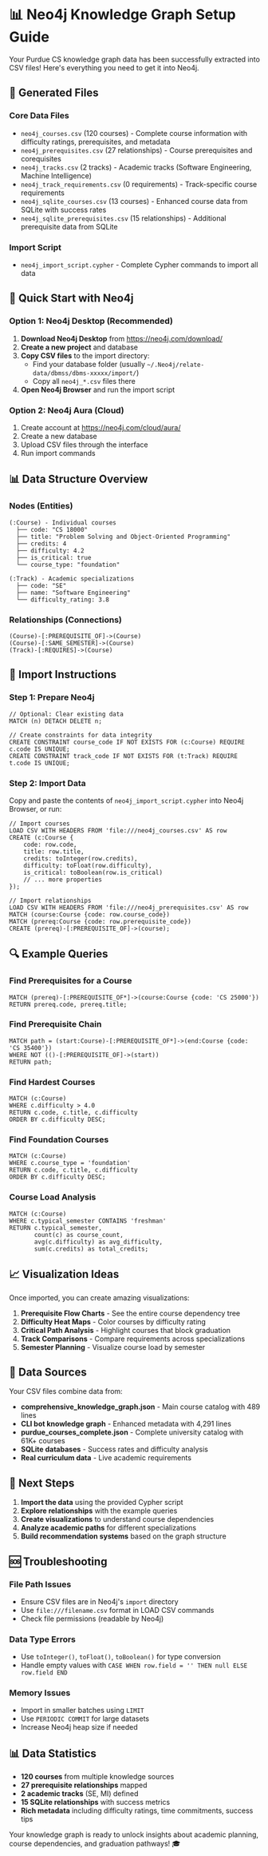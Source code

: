 # 📊 Neo4j Knowledge Graph Setup Guide

Your Purdue CS knowledge graph data has been successfully extracted into CSV files! Here's everything you need to get it into Neo4j.

## 📁 Generated Files

### **Core Data Files**
- `neo4j_courses.csv` (120 courses) - Complete course information with difficulty ratings, prerequisites, and metadata
- `neo4j_prerequisites.csv` (27 relationships) - Course prerequisites and corequisites 
- `neo4j_tracks.csv` (2 tracks) - Academic tracks (Software Engineering, Machine Intelligence)
- `neo4j_track_requirements.csv` (0 requirements) - Track-specific course requirements
- `neo4j_sqlite_courses.csv` (13 courses) - Enhanced course data from SQLite with success rates
- `neo4j_sqlite_prerequisites.csv` (15 relationships) - Additional prerequisite data from SQLite

### **Import Script**
- `neo4j_import_script.cypher` - Complete Cypher commands to import all data

## 🚀 Quick Start with Neo4j

### Option 1: Neo4j Desktop (Recommended)
1. **Download Neo4j Desktop** from https://neo4j.com/download/
2. **Create a new project** and database
3. **Copy CSV files** to the import directory:
   - Find your database folder (usually `~/.Neo4j/relate-data/dbmss/dbms-xxxxx/import/`)
   - Copy all `neo4j_*.csv` files there
4. **Open Neo4j Browser** and run the import script

### Option 2: Neo4j Aura (Cloud)
1. Create account at https://neo4j.com/cloud/aura/
2. Create a new database
3. Upload CSV files through the interface
4. Run import commands

## 📊 Data Structure Overview

### **Nodes (Entities)**
```
(:Course) - Individual courses
  ├── code: "CS 18000"
  ├── title: "Problem Solving and Object-Oriented Programming" 
  ├── credits: 4
  ├── difficulty: 4.2
  ├── is_critical: true
  └── course_type: "foundation"

(:Track) - Academic specializations  
  ├── code: "SE"
  ├── name: "Software Engineering"
  └── difficulty_rating: 3.8
```

### **Relationships (Connections)**
```
(Course)-[:PREREQUISITE_OF]->(Course)
(Course)-[:SAME_SEMESTER]->(Course)  
(Track)-[:REQUIRES]->(Course)
```

## 🎯 Import Instructions

### Step 1: Prepare Neo4j
```cypher
// Optional: Clear existing data
MATCH (n) DETACH DELETE n;

// Create constraints for data integrity
CREATE CONSTRAINT course_code IF NOT EXISTS FOR (c:Course) REQUIRE c.code IS UNIQUE;
CREATE CONSTRAINT track_code IF NOT EXISTS FOR (t:Track) REQUIRE t.code IS UNIQUE;
```

### Step 2: Import Data
Copy and paste the contents of `neo4j_import_script.cypher` into Neo4j Browser, or run:

```cypher
// Import courses
LOAD CSV WITH HEADERS FROM 'file:///neo4j_courses.csv' AS row
CREATE (c:Course {
    code: row.code,
    title: row.title,
    credits: toInteger(row.credits),
    difficulty: toFloat(row.difficulty),
    is_critical: toBoolean(row.is_critical)
    // ... more properties
});

// Import relationships
LOAD CSV WITH HEADERS FROM 'file:///neo4j_prerequisites.csv' AS row
MATCH (course:Course {code: row.course_code})
MATCH (prereq:Course {code: row.prerequisite_code})  
CREATE (prereq)-[:PREREQUISITE_OF]->(course);
```

## 🔍 Example Queries

### Find Prerequisites for a Course
```cypher
MATCH (prereq)-[:PREREQUISITE_OF*]->(course:Course {code: 'CS 25000'})
RETURN prereq.code, prereq.title;
```

### Find Prerequisite Chain
```cypher  
MATCH path = (start:Course)-[:PREREQUISITE_OF*]->(end:Course {code: 'CS 35400'})
WHERE NOT (()-[:PREREQUISITE_OF]->(start))
RETURN path;
```

### Find Hardest Courses
```cypher
MATCH (c:Course)
WHERE c.difficulty > 4.0
RETURN c.code, c.title, c.difficulty
ORDER BY c.difficulty DESC;
```

### Find Foundation Courses
```cypher
MATCH (c:Course)
WHERE c.course_type = 'foundation'
RETURN c.code, c.title, c.difficulty
ORDER BY c.difficulty DESC;
```

### Course Load Analysis
```cypher
MATCH (c:Course)
WHERE c.typical_semester CONTAINS 'freshman'
RETURN c.typical_semester, 
       count(c) as course_count,
       avg(c.difficulty) as avg_difficulty,
       sum(c.credits) as total_credits;
```

## 📈 Visualization Ideas

Once imported, you can create amazing visualizations:

1. **Prerequisite Flow Charts** - See the entire course dependency tree
2. **Difficulty Heat Maps** - Color courses by difficulty rating  
3. **Critical Path Analysis** - Highlight courses that block graduation
4. **Track Comparisons** - Compare requirements across specializations
5. **Semester Planning** - Visualize course load by semester

## 🔧 Data Sources

Your CSV files combine data from:
- **comprehensive_knowledge_graph.json** - Main course catalog with 489 lines
- **CLI bot knowledge graph** - Enhanced metadata with 4,291 lines  
- **purdue_courses_complete.json** - Complete university catalog with 61K+ courses
- **SQLite databases** - Success rates and difficulty analysis
- **Real curriculum data** - Live academic requirements

## 🎯 Next Steps

1. **Import the data** using the provided Cypher script
2. **Explore relationships** with the example queries
3. **Create visualizations** to understand course dependencies
4. **Analyze academic paths** for different specializations
5. **Build recommendation systems** based on the graph structure

## 🆘 Troubleshooting

### File Path Issues
- Ensure CSV files are in Neo4j's `import` directory
- Use `file:///filename.csv` format in LOAD CSV commands
- Check file permissions (readable by Neo4j)

### Data Type Errors  
- Use `toInteger()`, `toFloat()`, `toBoolean()` for type conversion
- Handle empty values with `CASE WHEN row.field = '' THEN null ELSE row.field END`

### Memory Issues
- Import in smaller batches using `LIMIT`
- Use `PERIODIC COMMIT` for large datasets
- Increase Neo4j heap size if needed

## 📊 Data Statistics

- **120 courses** from multiple knowledge sources
- **27 prerequisite relationships** mapped
- **2 academic tracks** (SE, MI) defined  
- **15 SQLite relationships** with success metrics
- **Rich metadata** including difficulty ratings, time commitments, success tips

Your knowledge graph is ready to unlock insights about academic planning, course dependencies, and graduation pathways! 🎓